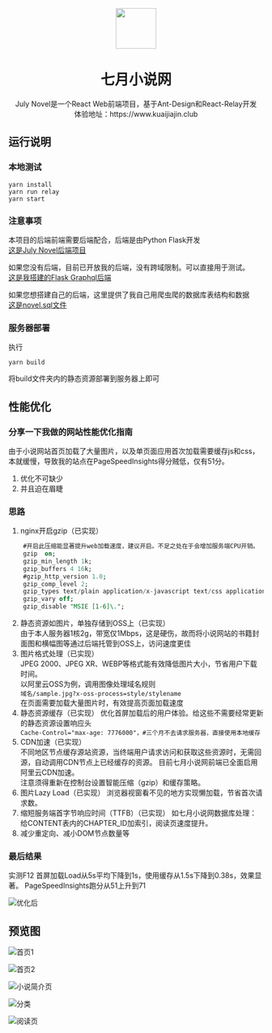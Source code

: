 <p align="center">
  <a href="https://www.kuaijiajin.club">
    <img width="80" src="https://oss.kuaijiajin.club/favicon.ico">
  </a>
</p>

<h1 align="center">七月小说网</h1>

<div align="center">
July Novel是一个React Web前端项目，基于Ant-Design和React-Relay开发
</div>  
<div align="center">
体验地址：https://www.kuaijiajin.club
</div>  

## 运行说明
### 本地测试
```shell
yarn install
yarn run relay
yarn start
```
### 注意事项 
本项目的后端前端需要后端配合，后端是由Python Flask开发  
[这是July Novel后端项目](https://github.com/congjinruo/JulyNovel)  

如果您没有后端，目前已开放我的后端，没有跨域限制。可以直接用于测试。  
[这是我搭建的Flask Graphql后端](https://api.kuaijiajin.club:4433/graphql) 

如果您想搭建自己的后端，这里提供了我自己用爬虫爬的数据库表结构和数据  
[这是novel.sql文件](https://cloud.kuaijiajin.club/s/2r9ffbewH8bZEaz) 
### 服务器部署
执行
```shell
yarn build
```
将build文件夹内的静态资源部署到服务器上即可

## 性能优化

### 分享一下我做的网站性能优化指南
由于小说网站首页加载了大量图片，以及单页面应用首次加载需要缓存js和css，本就缓慢，导致我的站点在PageSpeedInsights得分贼低，仅有51分。  

1. 优化不可缺少  
2. 并且迫在眉睫  

### 思路
1. nginx开启gzip（已实现）
```sql
    #开启此压缩能显著提升web加载速度，建议开启。不足之处在于会增加服务端CPU开销。 
    gzip  on;
    gzip_min_length 1k;
    gzip_buffers 4 16k;
    #gzip_http_version 1.0;
    gzip_comp_level 2;
    gzip_types text/plain application/x-javascript text/css application/xml text/javascript application/x-httpd-php image/jpeg image/gif image/png application/javascript application/json;
    gzip_vary off;
    gzip_disable "MSIE [1-6]\.";
 ```
2. 静态资源如图片，单独存储到OSS上（已实现）  
由于本人服务器1核2g，带宽仅1Mbps，这是硬伤，故而将小说网站的书籍封面图和横幅图等通过后端托管到OSS上，访问速度更佳
3. 图片格式处理（已实现）  
JPEG 2000、JPEG XR、WEBP等格式能有效降低图片大小，节省用户下载时间。  
以阿里云OSS为例，调用图像处理域名规则  
`域名/sample.jpg?x-oss-process=style/stylename`  
在页面需要加载大量图片时，有效提高页面加载速度
4. 静态资源缓存（已实现）
优化首屏加载后的用户体验。给这些不需要经常更新的静态资源设置响应头  
`Cache-Control="max-age: 7776000"，#三个月不去请求服务器，直接使用本地缓存`
5. CDN加速（已实现）  
不同地区节点缓存源站资源，当终端用户请求访问和获取这些资源时，无需回源，自动调用CDN节点上已经缓存的资源。  目前七月小说网前端已全面启用阿里云CDN加速。  
注意须得重新在控制台设置智能压缩（gzip）和缓存策略。
6. 图片Lazy Load（已实现）
浏览器视窗看不见的地方实现懒加载，节省首次请求数。
7. 缩短服务端首字节响应时间（TTFB）（已实现）
如七月小说网数据库处理：给CONTENT表内的CHAPTER_ID加索引，阅读页速度提升。
8. 减少重定向、减小DOM节点数量等  

### 最后结果
实测F12  首屏加载Load从5s平均下降到1s，使用缓存从1.5s下降到0.38s，效果显著。
PageSpeedInsights跑分从51上升到71  

![优化后](https://img2018.cnblogs.com/blog/1054457/201902/1054457-20190221100839030-1899759839.jpg)


## 预览图

![首页1](https://oss.kuaijiajin.club/JulyNovel_ReadMe_1.jpg?x-oss-process=style/yasuo80)   

![首页2](https://oss.kuaijiajin.club/JulyNovel_ReadMe_2.jpg?x-oss-process=style/yasuo80)  

![小说简介页](https://oss.kuaijiajin.club/JulyNovel_ReadMe_3.jpg?x-oss-process=style/yasuo80)  

![分类](https://oss.kuaijiajin.club/JulyNovel_ReadMe_4.jpg?x-oss-process=style/yasuo80)  

![阅读页](https://oss.kuaijiajin.club/JulyNovel_ReadMe_5.jpg?x-oss-process=style/yasuo80)  